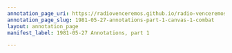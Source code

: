 ```yaml
---
annotation_page_uri: https://radiovenceremos.github.io/radio-venceremos-english/annotations/1981-05-27-annotations-part-1-canvas-1-combat.json
annotation_page_slug: 1981-05-27-annotations-part-1-canvas-1-combat
layout: annotation_page
manifest_label: 1981-05-27 Annotations, part 1

---
```

